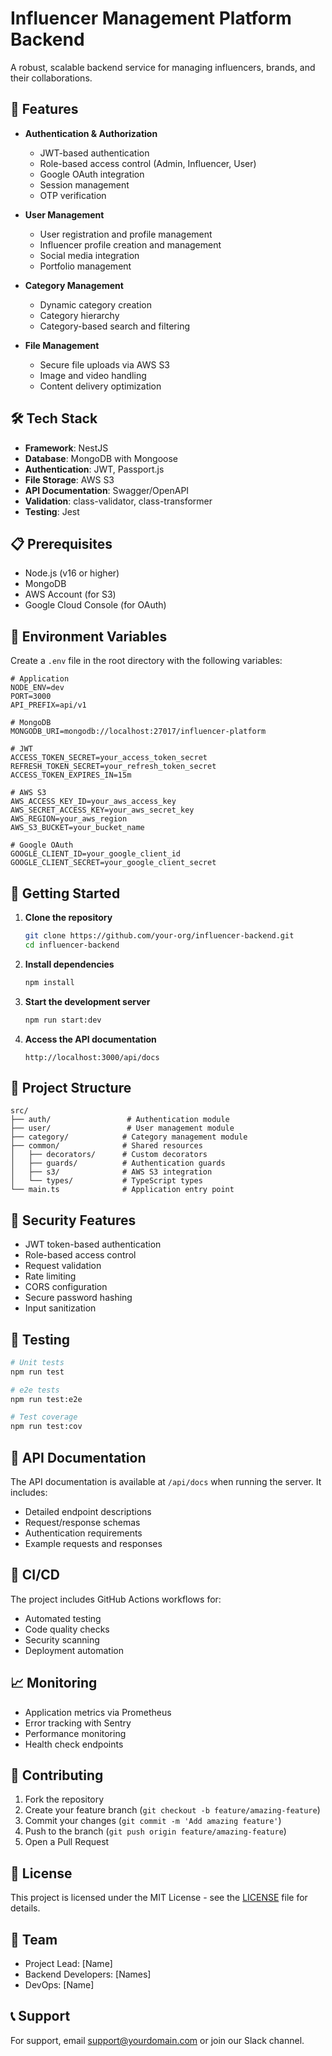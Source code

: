 # Influencer Management Platform Backend

A robust, scalable backend service for managing influencers, brands, and their collaborations.

## 🚀 Features

- **Authentication & Authorization**
  - JWT-based authentication
  - Role-based access control (Admin, Influencer, User)
  - Google OAuth integration
  - Session management
  - OTP verification

- **User Management**
  - User registration and profile management
  - Influencer profile creation and management
  - Social media integration
  - Portfolio management

- **Category Management**
  - Dynamic category creation
  - Category hierarchy
  - Category-based search and filtering

- **File Management**
  - Secure file uploads via AWS S3
  - Image and video handling
  - Content delivery optimization

## 🛠 Tech Stack

- **Framework**: NestJS
- **Database**: MongoDB with Mongoose
- **Authentication**: JWT, Passport.js
- **File Storage**: AWS S3
- **API Documentation**: Swagger/OpenAPI
- **Validation**: class-validator, class-transformer
- **Testing**: Jest

## 📋 Prerequisites

- Node.js (v16 or higher)
- MongoDB
- AWS Account (for S3)
- Google Cloud Console (for OAuth)

## 🔧 Environment Variables

Create a `.env` file in the root directory with the following variables:

```env
# Application
NODE_ENV=dev
PORT=3000
API_PREFIX=api/v1

# MongoDB
MONGODB_URI=mongodb://localhost:27017/influencer-platform

# JWT
ACCESS_TOKEN_SECRET=your_access_token_secret
REFRESH_TOKEN_SECRET=your_refresh_token_secret
ACCESS_TOKEN_EXPIRES_IN=15m

# AWS S3
AWS_ACCESS_KEY_ID=your_aws_access_key
AWS_SECRET_ACCESS_KEY=your_aws_secret_key
AWS_REGION=your_aws_region
AWS_S3_BUCKET=your_bucket_name

# Google OAuth
GOOGLE_CLIENT_ID=your_google_client_id
GOOGLE_CLIENT_SECRET=your_google_client_secret
```

## 🚀 Getting Started

1. **Clone the repository**
   ```bash
   git clone https://github.com/your-org/influencer-backend.git
   cd influencer-backend
   ```

2. **Install dependencies**
   ```bash
   npm install
   ```

3. **Start the development server**
   ```bash
   npm run start:dev
   ```

4. **Access the API documentation**
   ```
   http://localhost:3000/api/docs
   ```

## 📁 Project Structure

```
src/
├── auth/                 # Authentication module
├── user/                 # User management module
├── category/            # Category management module
├── common/              # Shared resources
│   ├── decorators/      # Custom decorators
│   ├── guards/          # Authentication guards
│   ├── s3/              # AWS S3 integration
│   └── types/           # TypeScript types
└── main.ts              # Application entry point
```

## 🔐 Security Features

- JWT token-based authentication
- Role-based access control
- Request validation
- Rate limiting
- CORS configuration
- Secure password hashing
- Input sanitization

## 🧪 Testing

```bash
# Unit tests
npm run test

# e2e tests
npm run test:e2e

# Test coverage
npm run test:cov
```

## 📝 API Documentation

The API documentation is available at `/api/docs` when running the server. It includes:

- Detailed endpoint descriptions
- Request/response schemas
- Authentication requirements
- Example requests and responses

## 🔄 CI/CD

The project includes GitHub Actions workflows for:

- Automated testing
- Code quality checks
- Security scanning
- Deployment automation

## 📈 Monitoring

- Application metrics via Prometheus
- Error tracking with Sentry
- Performance monitoring
- Health check endpoints

## 🤝 Contributing

1. Fork the repository
2. Create your feature branch (`git checkout -b feature/amazing-feature`)
3. Commit your changes (`git commit -m 'Add amazing feature'`)
4. Push to the branch (`git push origin feature/amazing-feature`)
5. Open a Pull Request

## 📄 License

This project is licensed under the MIT License - see the [LICENSE](LICENSE) file for details.

## 👥 Team

- Project Lead: [Name]
- Backend Developers: [Names]
- DevOps: [Name]

## 📞 Support

For support, email support@yourdomain.com or join our Slack channel.